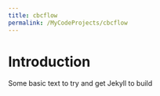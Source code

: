 ```yaml
---
title: cbcflow
permalink: /MyCodeProjects/cbcflow
---
```


# Introduction

Some basic text to try and get Jekyll to build